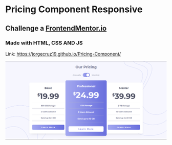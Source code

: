 # Pricing Component Responsive

## Challenge a  [FrontendMentor.io](https://frontendmentor.io)

### Made with HTML, CSS AND JS

Link: https://jorgecruz19.github.io/Pricing-Component/

![PricingComponent](./img/pricingComponent.png)
